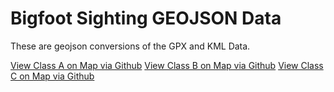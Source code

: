 Bigfoot Sighting GEOJSON Data
=============================

These are geojson conversions of the GPX and KML Data.

[View Class A on Map via Github](https://github.com/bigfootdata/sighting-data/blob/master/geojson/bfro_class_a.geojson)
[View Class B on Map via Github](https://github.com/bigfootdata/sighting-data/blob/master/geojson/bfro_class_b.geojson)
[View Class C on Map via Github](https://github.com/bigfootdata/sighting-data/blob/master/geojson/bfro_class_c.geojson)
